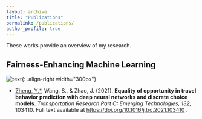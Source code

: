 ```yaml
---
layout: archive
title: "Publications"
permalink: /publications/
author_profile: true
---
```

These works provide an overview of my research.

## Fairness-Enhancing Machine Learning 

![text](/images/profile.png){: .align-right width="300px"}

* <u>Zheng, Y.*</u>, Wang, S., & Zhao, J. (2021). **Equality of opportunity in travel behavior prediction with deep neural networks and discrete choice models**. <i> Transportation Research Part C: Emerging Technologies, 132,</i> 103410. Full text available at <a href="https://doi.org/10.1016/j.trc.2021.103410"> https://doi.org/10.1016/j.trc.2021.103410 </a>.

<!-- **Equality of opportunity in travel behavior prediction with deep neural networks and discrete choice models**

Yunhan Zheng, Shenhao Wang*, Jinhua Zhao

<i> Transportation Research Part C: Emerging Technologies</i>, 2021 

<a href="https://doi.org/10.1016/j.trc.2021.103410"> https://doi.org/10.1016/j.trc.2021.103410 </a>



## Causal Inference and Transportation Policies


## Behavior Science and Demand Modeling

{% if author.googlescholar %}
  You can also find my articles on <u><a href="{{author.googlescholar}}">my Google Scholar profile</a>.</u>
{% endif %}

{% include base_path %}

{% for post in site.publications reversed %}
  {% include archive-single.html %}
{% endfor %} -->
